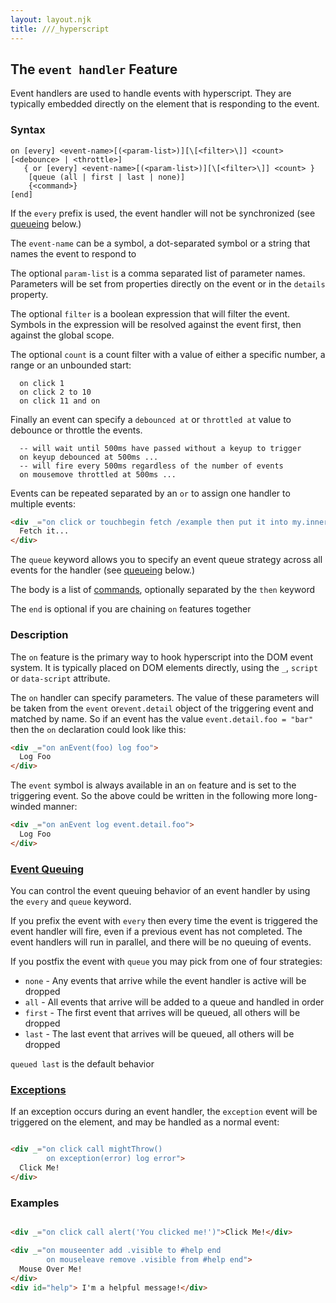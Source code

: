 ```yaml
---
layout: layout.njk
title: ///_hyperscript
---
```


## The `event handler` Feature

Event handlers are used to handle events with hyperscript.  They are typically embedded directly on the element that
is responding to the event.

### Syntax

```ebnf
on [every] <event-name>[(<param-list>)][\[<filter>\]] <count> [<debounce> | <throttle>]
   { or [every] <event-name>[(<param-list>)][\[<filter>\]] <count> }
    [queue (all | first | last | none)]
    {<command>} 
[end]
```

If the `every` prefix is used, the event handler will not be synchronized (see [queueing](#queueing) below.)

The `event-name` can be a symbol, a dot-separated symbol or a string that names the event to respond to

The optional `param-list` is a comma separated list of parameter names.  Parameters will be set from properties directly 
on the event or in the `details` property.

The optional `filter` is a boolean expression that will filter the event.  Symbols in the expression will be resolved
against the event first, then against the global scope.

The optional `count` is a count filter with a value of either a specific number, a range or an unbounded start:

```
  on click 1
  on click 2 to 10
  on click 11 and on
```

Finally an event can specify a `debounced at` or `throttled at` value to debounce or throttle the events.

```text
  -- will wait until 500ms have passed without a keyup to trigger
  on keyup debounced at 500ms ... 
  -- will fire every 500ms regardless of the number of events
  on mousemove throttled at 500ms ...  
```

Events can be repeated separated by an `or` to assign one handler to multiple events:

```html
<div _="on click or touchbegin fetch /example then put it into my.innerHTML">
  Fetch it...
</div>
```

The `queue` keyword allows you to specify an event queue strategy across all events for the handler (see [queueing](#queueing) below.)

The body is a list of [commands](/docs#commands), optionally separated by the `then` keyword

The `end` is optional if you are chaining `on` features together

### Description

The `on` feature is the primary way to hook hyperscript into the DOM event system.  It is typically placed on
DOM elements directly, using the `_`, `script` or `data-script` attribute.

The `on` handler can specify parameters.  The value of these parameters will be taken from the `event` or`event.detail` object of
the triggering event and matched by name.  So if an event has the value `event.detail.foo = "bar"` then the `on` declaration
could look like this:

```html
<div _="on anEvent(foo) log foo">
  Log Foo
</div>
```

The `event` symbol is always available in an `on` feature and is set to the triggering event.  So the above could
be written in the following more long-winded manner:

```html
<div _="on anEvent log event.detail.foo">
  Log Foo
</div>
```

### <a name="queueing"></a>[Event Queuing](#queueing)

You can control the event queuing behavior of an event handler by using the `every` and `queue` keyword.

If you prefix the event with `every` then every time the event is triggered the event handler will fire, even
if a previous event has not completed.  The event handlers will run in parallel, and there will be no
queuing of events.

If you postfix the event with `queue` you may pick from one of four strategies:

* `none` - Any events that arrive while the event handler is active will be dropped
* `all` - All events that arrive will be added to a queue and handled in order
* `first` - The first event that arrives will be queued, all others will be dropped
* `last` - The last event that arrives will be queued, all others will be dropped

`queued last` is the default behavior 

### <a name="exceptions"></a>[Exceptions](#exceptions)

If an exception occurs during an event handler, the `exception` event will be triggered on the element, and may 
be handled as a normal event:

```html

<div _="on click call mightThrow()
        on exception(error) log error">
  Click Me!
</div>
```

### Examples

```html

<div _="on click call alert('You clicked me!')">Click Me!</div>

<div _="on mouseenter add .visible to #help end
        on mouseleave remove .visible from #help end">
  Mouse Over Me!
</div>
<div id="help"> I'm a helpful message!</div>

```

